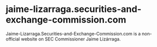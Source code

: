 # jaime-lizarraga.securities-and-exchange-commission.com
Jaime-Lizarraga.Securities-and-Exchange-Commission.com is a non-official website on SEC Commissioner Jaime Lizárraga.
